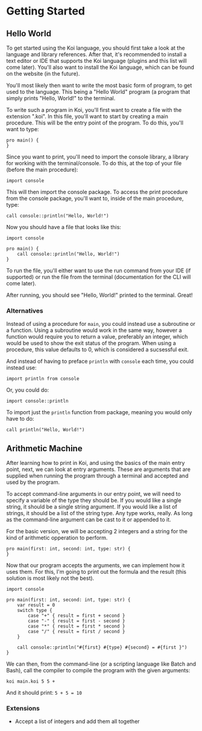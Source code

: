 # Getting Started

## Hello World

To get started using the Koi language, you should first take a look at the language and library references. After that, it's recommended to install a text editor or IDE that supports the Koi language \(plugins and this list will come later\). You'll also want to install the Koi language, which can be found on the website \(in the future\).

You'll most likely then want to write the most basic form of program, to get used to the language. This being a "Hello World" program \(a program that simply prints "Hello, World!" to the terminal.

To write such a program in Koi, you'll first want to create a file with the extension ".koi". In this file, you'll want to start by creating a main procedure. This will be the entry point of the program. To do this, you'll want to type:

```text
pro main() {
}
```

Since you want to print, you'll need to import the console library, a library for working with the terminal/console. To do this, at the top of your file \(before the main procedure\):

```text
import console
```

This will then import the console package. To access the print procedure from the console package, you'll want to, inside of the main procedure, type:

```text
call console::println("Hello, World!")
```

Now you should have a file that looks like this:

```text
import console

pro main() {
    call console::println("Hello, World!")
}
```

To run the file, you'll either want to use the run command from your IDE \(if supported\) or run the file from the terminal \(documentation for the CLI will come later\).

After running, you should see "Hello, World!" printed to the terminal. Great!

### Alternatives

Instead of using a procedure for `main`, you could instead use a subroutine or a function. Using a subroutine would work in the same way, however a function would require you to return a value, preferably an integer, which would be used to show the exit status of the program. When using a procedure, this value defaults to 0, which is considered a sucsessful exit.

And instead of having to preface `println` with `console` each time, you could instead use:

```text
import println from console
```

Or, you could do:

```text
import console::println
```

To import just the `println` function from package, meaning you would only have to do:

```text
call println("Hello, World!")
```

## Arithmetic Machine

After learning how to print in Koi, and using the basics of the main entry point, next, we can look at entry arguments. These are arguments that are supplied when running the program through a terminal and accepted and used by the program.

To accept command-line arguments in our entry point, we will need to specify a variable of the type they should be. If you would like a single string, it should be a single string argument. If you would like a list of strings, it should be a list of the string type. Any type works, really. As long as the command-line argument can be cast to it or appended to it.

For the basic version, we will be accepting 2 integers and a string for the kind of arithmetic opperation to perform.

```text
pro main(first: int, second: int, type: str) {
}
```

Now that our program accepts the arguments, we can implement how it uses them. For this, I'm going to print out the formula and the result \(this solution is most likely not the best\).

```text
import console

pro main(first: int, second: int, type: str) {
    var result = 0
    switch type {
        case "+" { result = first + second }
        case "-" { result = first - second }
        case "*" { result = first * second }
        case "/" { result = first / second }
    }

    call console::println("#{first} #{type} #{second} = #{first }")
}
```

We can then, from the command-line \(or a scripting language like Batch and Bash\), call the compiler to compile the program with the given arguments:

```text
koi main.koi 5 5 +
```

And it should print: `5 + 5 = 10`

### Extensions

* Accept a list of integers and add them all together

